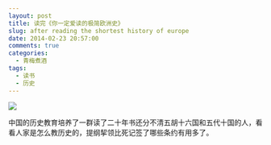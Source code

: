 ```yaml
---
layout: post
title: 读完《你一定爱读的极简欧洲史》
slug: after reading the shortest history of europe
date: 2014-02-23 20:57:00
comments: true
categories:
  - 青梅煮酒
tags:
  - 读书
  - 历史
---
```


![](http://pic.yupoo.com/leninlee/DyJGJDhw/medish.jpg)

中国的历史教育培养了一群读了二十年书还分不清五胡十六国和五代十国的人，看看人家是怎么教历史的，提纲挈领比死记签了哪些条约有用多了。
